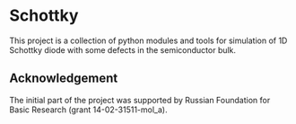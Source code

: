 # Schottky

This project is a collection of python modules and tools for simulation of 1D Schottky diode with some defects in the semiconductor bulk.

## Acknowledgement

The initial part of the project was supported by Russian Foundation for Basic Research (grant 14-02-31511-mol_a).
